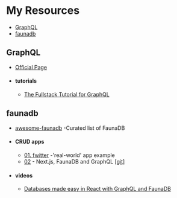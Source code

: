 # My Resources

- [GraphQL](#GraphQL)
- [faunadb](#faunadb)

## GraphQL
* [Official Page](https://graphql.org)
* #### tutorials
    - [The Fullstack Tutorial for GraphQL](https://www.howtographql.com/)
    
## faunadb
* [awesome-faunadb](https://github.com/n400/awesome-faunadb/blob/master/README.md) -Curated list of FaunaDB
* #### CRUD apps
    - [01. fwitter](https://github.com/fauna-brecht/fwitter) -'real-world' app example
    - [02](https://dev.to/kjmczk/crud-app-with-next-js-faunadb-and-graphql-32ml) - Next.js, FaunaDB and GraphQL [[git]](https://github.com/kjmczk/next-fauna-graphql-crud)
    
    
* #### videos
    - [Databases made easy in React with GraphQL and FaunaDB](https://www.youtube.com/watch?v=_kEDBitNbnY)
